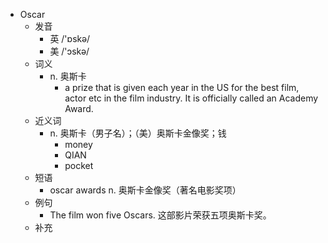 - Oscar
  - 发音
    - 英 /'ɒskə/
    - 美 /'ɔskə/
  - 词义
    - n. 奥斯卡
      - a prize that is given each year in the US for the best film, actor etc in the film industry. It is officially called an Academy Award.
  - 近义词
    - n. 奥斯卡（男子名）；（美）奥斯卡金像奖；钱
      - money
      - QIAN
      - pocket
  - 短语
    - oscar awards n. 奥斯卡金像奖（著名电影奖项）
  - 例句
    - The film won five Oscars. 这部影片荣获五项奥斯卡奖。
  - 补充
